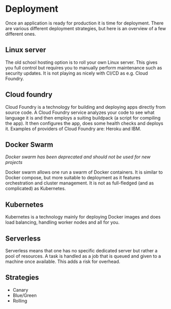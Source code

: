 # Deployment

Once an application is ready for production it is time for deployment. There are
various different deployment strategies, but here is an overview of a few
different ones.

## Linux server

The old school hosting option is to roll your own Linux server. This gives you
full control but requires you to manually perform maintenance such as security
updates. It is not playing as nicely with CI/CD as e.g. Cloud Foundry.

## Cloud foundry

Cloud Foundry is a technology for building and deploying apps directly from
source code. A Cloud Foundry service analyzes your code to see what language it
is and then employs a suiting buildpack (a script for compiling the app). It
then configures the app, does some health checks and deploys it. Examples of
providers of Cloud Foundry are: Heroku and IBM.

## Docker Swarm

_Docker swarm has been deprecated and should not be used for new projects_

Docker swarm allows one run a swarm of Docker containers. It is similar to
Docker compose, but more suitable to deployment as it features orchestration and
cluster management. It is not as full-fledged (and as complicated) as
Kubernetes.

## Kubernetes

Kubernetes is a technology mainly for deploying Docker images and does load
balancing, handling worker nodes and all for you.

## Serverless

Serverless means that one has no specific dedicated server but rather a pool of
resources. A task is handled as a job that is queued and given to a machine once
available. This adds a risk for overhead.

## Strategies

- Canary
- Blue/Green
- Rolling
